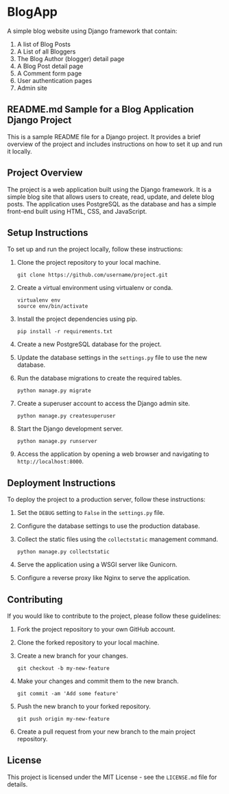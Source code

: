 BlogApp
====================================

A simple blog website using Django framework that contain:
1. A list of Blog Posts
2. A List of all Bloggers 
3. The Blog Author (blogger) detail page
4. A Blog Post detail page
5. A Comment form page
6. User authentication pages
7. Admin site	



README.md Sample for a Blog Application Django Project
-----------------

This is a sample README file for a Django project. It provides a brief overview of the project and includes instructions on how to set it up and run it locally.

Project Overview
-----------------

The project is a web application built using the Django framework. It is a simple blog site that allows users to create, read, update, and delete blog posts. The application uses PostgreSQL as the database and has a simple front-end built using HTML, CSS, and JavaScript.

Setup Instructions
------------------

To set up and run the project locally, follow these instructions:

1. Clone the project repository to your local machine.
   ```
   git clone https://github.com/username/project.git
   ```

2. Create a virtual environment using virtualenv or conda.
   ```
   virtualenv env
   source env/bin/activate
   ```

3. Install the project dependencies using pip.
   ```
   pip install -r requirements.txt
   ```

4. Create a new PostgreSQL database for the project.

5. Update the database settings in the `settings.py` file to use the new database.

6. Run the database migrations to create the required tables.
   ```
   python manage.py migrate
   ```

7. Create a superuser account to access the Django admin site.
   ```
   python manage.py createsuperuser
   ```

8. Start the Django development server.
   ```
   python manage.py runserver
   ```

9. Access the application by opening a web browser and navigating to `http://localhost:8000`.

Deployment Instructions
-----------------------

To deploy the project to a production server, follow these instructions:

1. Set the `DEBUG` setting to `False` in the `settings.py` file.

2. Configure the database settings to use the production database.

3. Collect the static files using the `collectstatic` management command.
   ```
   python manage.py collectstatic
   ```

4. Serve the application using a WSGI server like Gunicorn.

5. Configure a reverse proxy like Nginx to serve the application.

Contributing
------------

If you would like to contribute to the project, please follow these guidelines:

1. Fork the project repository to your own GitHub account.

2. Clone the forked repository to your local machine.

3. Create a new branch for your changes.
   ```
   git checkout -b my-new-feature
   ```

4. Make your changes and commit them to the new branch.
   ```
   git commit -am 'Add some feature'
   ```

5. Push the new branch to your forked repository.
   ```
   git push origin my-new-feature
   ```

6. Create a pull request from your new branch to the main project repository.

License
-------

This project is licensed under the MIT License - see the `LICENSE.md` file for details.
